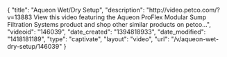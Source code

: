 {
    "title": "Aqueon Wet\/Dry Setup",
    "description": "http:\/\/video.petco.com\/?v=13883 View this video featuring the Aqueon ProFlex Modular Sump Filtration Systems product and shop other similar products on petco...",
    "videoid": "146039",
    "date_created": "1394818933",
    "date_modified": "1418181189",
    "type": "captivate",
    "layout": "video",
    "url": "\/v\/aqueon-wet-dry-setup\/146039"
}